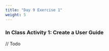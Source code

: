 ```yaml
---
title: "Day 9 Exercise 1"
weight: 5
---
```


### In Class Activity 1: Create a User Guide 

// Todo 

